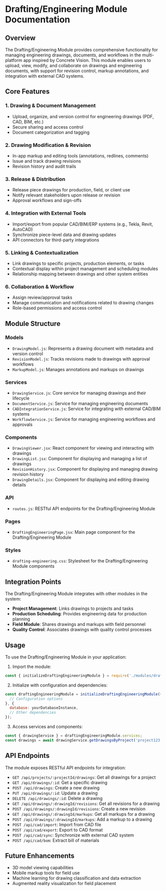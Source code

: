 # Drafting/Engineering Module Documentation

## Overview
The Drafting/Engineering Module provides comprehensive functionality for managing engineering drawings, documents, and workflows in the multi-platform app inspired by Concrete Vision. This module enables users to upload, view, modify, and collaborate on drawings and engineering documents, with support for revision control, markup annotations, and integration with external CAD systems.

## Core Features

### 1. Drawing & Document Management
- Upload, organize, and version control for engineering drawings (PDF, CAD, BIM, etc.)
- Secure sharing and access control
- Document categorization and tagging

### 2. Drawing Modification & Revision
- In-app markup and editing tools (annotations, redlines, comments)
- Issue and track drawing revisions
- Revision history and audit trails

### 3. Release & Distribution
- Release piece drawings for production, field, or client use
- Notify relevant stakeholders upon release or revision
- Approval workflows and sign-offs

### 4. Integration with External Tools
- Import/export from popular CAD/BIM/ERP systems (e.g., Tekla, Revit, AutoCAD)
- Synchronize piece-level data and drawing updates
- API connectors for third-party integrations

### 5. Linking & Contextualization
- Link drawings to specific projects, production elements, or tasks
- Contextual display within project management and scheduling modules
- Relationship mapping between drawings and other system entities

### 6. Collaboration & Workflow
- Assign review/approval tasks
- Manage communication and notifications related to drawing changes
- Role-based permissions and access control

## Module Structure

### Models
- `DrawingModel.js`: Represents a drawing document with metadata and version control
- `RevisionModel.js`: Tracks revisions made to drawings with approval workflows
- `MarkupModel.js`: Manages annotations and markups on drawings

### Services
- `DrawingService.js`: Core service for managing drawings and their lifecycle
- `DocumentService.js`: Service for managing engineering documents
- `CADIntegrationService.js`: Service for integrating with external CAD/BIM systems
- `WorkflowService.js`: Service for managing engineering workflows and approvals

### Components
- `DrawingViewer.jsx`: React component for viewing and interacting with drawings
- `DrawingList.jsx`: Component for displaying and managing a list of drawings
- `RevisionHistory.jsx`: Component for displaying and managing drawing revision history
- `DrawingDetails.jsx`: Component for displaying and editing drawing details

### API
- `routes.js`: RESTful API endpoints for the Drafting/Engineering Module

### Pages
- `DraftingEngineeringPage.jsx`: Main page component for the Drafting/Engineering Module

### Styles
- `drafting-engineering.css`: Stylesheet for the Drafting/Engineering Module components

## Integration Points
The Drafting/Engineering Module integrates with other modules in the system:
- **Project Management**: Links drawings to projects and tasks
- **Production Scheduling**: Provides engineering data for production planning
- **Field Module**: Shares drawings and markups with field personnel
- **Quality Control**: Associates drawings with quality control processes

## Usage
To use the Drafting/Engineering Module in your application:

1. Import the module:
```javascript
const { initializeDraftingEngineeringModule } = require('./modules/drafting_engineering');
```

2. Initialize with configuration and dependencies:
```javascript
const draftingEngineeringModule = initializeDraftingEngineeringModule({
  // Configuration options
}, {
  database: yourDatabaseInstance,
  // Other dependencies
});
```

3. Access services and components:
```javascript
const { drawingService } = draftingEngineeringModule.services;
const drawings = await drawingService.getDrawingsByProject('project123');
```

## API Endpoints
The module exposes RESTful API endpoints for integration:

- `GET /api/projects/:projectId/drawings`: Get all drawings for a project
- `GET /api/drawings/:id`: Get a specific drawing
- `POST /api/drawings`: Create a new drawing
- `PUT /api/drawings/:id`: Update a drawing
- `DELETE /api/drawings/:id`: Delete a drawing
- `GET /api/drawings/:drawingId/revisions`: Get all revisions for a drawing
- `POST /api/drawings/:drawingId/revisions`: Create a new revision
- `GET /api/drawings/:drawingId/markups`: Get all markups for a drawing
- `POST /api/drawings/:drawingId/markups`: Add a markup to a drawing
- `POST /api/cad/import`: Import from CAD file
- `POST /api/cad/export`: Export to CAD format
- `POST /api/cad/sync`: Synchronize with external CAD system
- `POST /api/cad/bom`: Extract bill of materials

## Future Enhancements
- 3D model viewing capabilities
- Mobile markup tools for field use
- Machine learning for drawing classification and data extraction
- Augmented reality visualization for field placement
